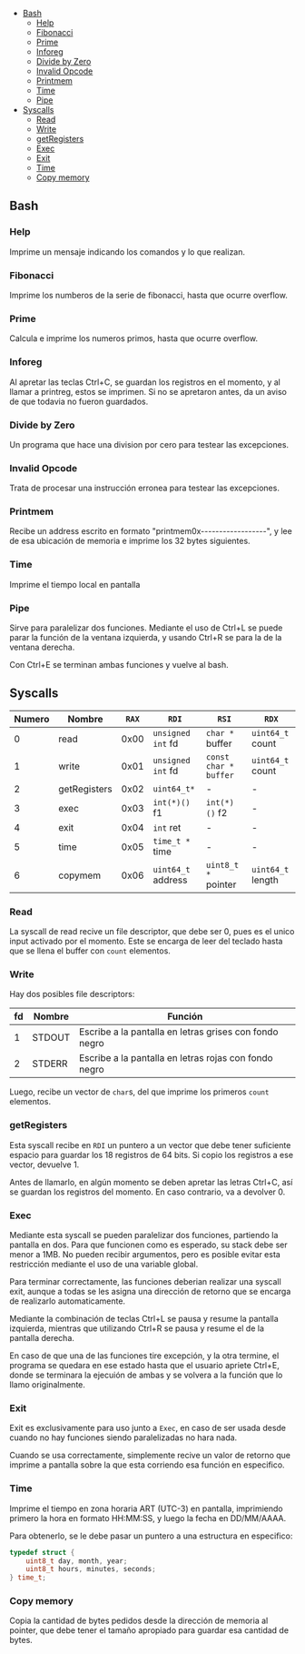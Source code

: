- [Bash](#bash)
  - [Help](#help)
  - [Fibonacci](#fibonacci)
  - [Prime](#prime)
  - [Inforeg](#inforeg)
  - [Divide by Zero](#divide-by-zero)
  - [Invalid Opcode](#invalid-opcode)
  - [Printmem](#printmem)
  - [Time](#time)
  - [Pipe](#pipe)
- [Syscalls](#syscalls)
  - [Read](#read)
  - [Write](#write)
  - [getRegisters](#getregisters)
  - [Exec](#exec)
  - [Exit](#exit)
  - [Time](#time-1)
  - [Copy memory](#copy-memory)

## Bash

### Help

Imprime un mensaje indicando los comandos y lo que realizan.

### Fibonacci

Imprime los numberos de la serie de fibonacci, hasta que ocurre overflow.

### Prime

Calcula e imprime los numeros primos, hasta que ocurre overflow.

### Inforeg

Al apretar las teclas Ctrl+C, se guardan los registros en el momento, y al llamar a printreg, estos se imprimen. Si no se apretaron antes, da un aviso de que todavia no fueron guardados.

### Divide by Zero

Un programa que hace una division por cero para testear las excepciones.

### Invalid Opcode

Trata de procesar una instrucción erronea para testear las excepciones.

### Printmem

Recibe un address escrito en formato "printmem0x------------------", y lee de esa ubicación de memoria e imprime los 32 bytes siguientes.

### Time

Imprime el tiempo local en pantalla

### Pipe

Sirve para paralelizar dos funciones. Mediante el uso de Ctrl+L se puede parar la función de la ventana izquierda, y usando Ctrl+R se para la de la ventana derecha.

Con Ctrl+E se terminan ambas funciones y vuelve al bash.

## Syscalls

|Numero|Nombre|`RAX`|`RDI`|`RSI`|`RDX`|
|-|-|-|-|-|-|
|0|read|0x00|`unsigned int` fd|`char *` buffer|`uint64_t` count|
|1|write|0x01|`unsigned int` fd|`const char * buffer`|`uint64_t` count|
|2|getRegisters|0x02|`uint64_t*`|-|-|
|3|exec|0x03|`int(*)()` f1|`int(*)()` f2|-|
|4|exit|0x04|`int` ret|-|-|
|5|time|0x05|`time_t *` time|-|-|
|6|copymem|0x06|`uint64_t` address|`uint8_t *` pointer| `uint64_t` length|

### Read

La syscall de read recive un file descriptor, que debe ser 0, pues es el unico input activado por el momento. Este se encarga de leer del teclado hasta que se llena el buffer con `count` elementos.

### Write

Hay dos posibles file descriptors:

|fd|Nombre|Función|
|-|-|-|
|1|STDOUT|Escribe a la pantalla en letras grises con fondo negro|
|2|STDERR|Escribe a la pantalla en letras rojas con fondo negro|

Luego, recibe un vector de `char`s, del que imprime los primeros `count` elementos.

### getRegisters

Esta syscall recibe en `RDI` un puntero a un vector que debe tener suficiente espacio para guardar los 18 registros de 64 bits. Si copio los registros a ese vector, devuelve 1.

Antes de llamarlo, en algún momento se deben apretar las letras Ctrl+C, así se guardan los registros del momento. En caso contrario, va a devolver 0.

### Exec

Mediante esta syscall se pueden paralelizar dos funciones, partiendo la pantalla en dos. Para que funcionen como es esperado, su stack debe ser menor a 1MB. No pueden recibir argumentos, pero es posible evitar esta restricción mediante el uso de una variable global.

Para terminar correctamente, las funciones deberian realizar una syscall exit, aunque a todas se les asigna una dirección de retorno que se encarga de realizarlo automaticamente.

Mediante la combinación de teclas Ctrl+L se pausa y resume la pantalla izquierda, mientras que utilizando Ctrl+R se pausa y resume el de la pantalla derecha.

En caso de que una de las funciones tire excepción, y la otra termine, el programa se quedara en ese estado hasta que el usuario apriete Ctrl+E, donde se terminara la ejecuión de ambas y se volvera a la función que lo llamo originalmente.

### Exit

Exit es exclusivamente para uso junto a `Exec`, en caso de ser usada desde cuando no hay funciones siendo paralelizadas no hara nada.

Cuando se usa correctamente, simplemente recive un valor de retorno que imprime a pantalla sobre la que esta corriendo esa función en especifico.

### Time

Imprime el tiempo en zona horaria ART (UTC-3) en pantalla, imprimiendo primero la hora en formato HH:MM:SS, y luego la fecha en DD/MM/AAAA.

Para obtenerlo, se le debe pasar un puntero a una estructura en especifico:

```C
typedef struct {
    uint8_t day, month, year;
    uint8_t hours, minutes, seconds;
} time_t;
```

### Copy memory

Copia la cantidad de bytes pedidos desde la dirección de memoria al pointer, que debe tener el tamaño apropiado para guardar esa cantidad de bytes.
